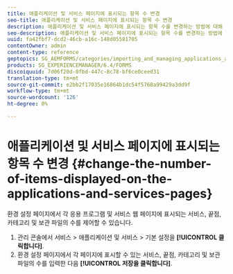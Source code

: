 ```yaml
---
title: 애플리케이션 및 서비스 페이지에 표시되는 항목 수 변경
seo-title: 애플리케이션 및 서비스 페이지에 표시되는 항목 수 변경
description: 애플리케이션 및 서비스 페이지에 표시되는 항목 수를 변경하는 방법에 대해 학습합니다.
seo-description: 애플리케이션 및 서비스 페이지에 표시되는 항목 수를 변경하는 방법에 대해 학습합니다.
uuid: fa42fbf7-dcd2-46cb-a16c-148d05581705
contentOwner: admin
content-type: reference
geptopics: SG_AEMFORMS/categories/importing_and_managing_applications_and_archives
products: SG_EXPERIENCEMANAGER/6.4/FORMS
discoiquuid: 7d06f20d-0fbd-447c-8c78-bf6ce0ceed31
translation-type: tm+mt
source-git-commit: e2bb2f17035e16864b1dc54f5768a99429a3dd9f
workflow-type: tm+mt
source-wordcount: '126'
ht-degree: 0%

---
```



# 애플리케이션 및 서비스 페이지에 표시되는 항목 수 변경 {#change-the-number-of-items-displayed-on-the-applications-and-services-pages}

환경 설정 페이지에서 각 응용 프로그램 및 서비스 웹 페이지에 표시되는 서비스, 끝점, 카테고리 및 보관 파일의 수를 제어할 수 있습니다.

1. 관리 콘솔에서 서비스 > 애플리케이션 및 서비스 > 기본 설정을 **[!UICONTROL 클릭합니다]**.
1. 환경 설정 페이지에서 각 페이지에 표시할 수 있는 서비스, 끝점, 카테고리 및 보관 파일의 수를 입력한 다음 **[!UICONTROL 저장을 클릭합니다]**.

